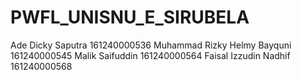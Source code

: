 # PWFL_UNISNU_E_SIRUBELA
Ade Dicky Saputra 161240000536 Muhammad Rizky Helmy Bayquni 161240000545 Malik Saifuddin 161240000564 Faisal Izzudin Nadhif 161240000568
